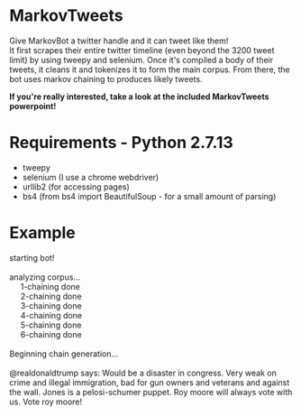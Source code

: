 # MarkovTweets
Give MarkovBot a twitter handle and it can tweet like them!  
It first scrapes their entire twitter timeline (even beyond the 3200 tweet limit) by using tweepy and selenium. Once it's compiled a body of their tweets, it cleans it and tokenizes it to form the main corpus. From there, the bot uses markov chaining to produces likely tweets.

**If you're really interested, take a look at the included MarkovTweets powerpoint!**

# Requirements - Python 2.7.13
*  tweepy  
*  selenium (I use a chrome webdriver)  
*  urllib2 (for accessing pages)  
*  bs4 (from bs4 import BeautifulSoup - for a small amount of parsing)  
  
# Example  
starting bot!  
&nbsp;&nbsp;  
analyzing corpus...  
&nbsp;&nbsp;&nbsp;&nbsp;&nbsp;1-chaining done  
&nbsp;&nbsp;&nbsp;&nbsp;&nbsp;2-chaining done  
&nbsp;&nbsp;&nbsp;&nbsp;&nbsp;3-chaining done  
&nbsp;&nbsp;&nbsp;&nbsp;&nbsp;4-chaining done  
&nbsp;&nbsp;&nbsp;&nbsp;&nbsp;5-chaining done  
&nbsp;&nbsp;&nbsp;&nbsp;&nbsp;6-chaining done  
&nbsp;    
Beginning chain generation...  
&nbsp;    
@realdonaldtrump says: Would be a disaster in congress. Very weak on crime and illegal immigration, bad for gun owners and veterans and against the wall. Jones is a pelosi-schumer puppet. Roy moore will always vote with us. Vote roy moore!
